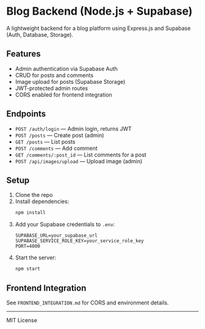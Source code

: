 # Blog Backend (Node.js + Supabase)

A lightweight backend for a blog platform using Express.js and Supabase (Auth, Database, Storage).

## Features
- Admin authentication via Supabase Auth
- CRUD for posts and comments
- Image upload for posts (Supabase Storage)
- JWT-protected admin routes
- CORS enabled for frontend integration

## Endpoints
- `POST /auth/login` — Admin login, returns JWT
- `POST /posts` — Create post (admin)
- `GET /posts` — List posts
- `POST /comments` — Add comment
- `GET /comments/:post_id` — List comments for a post
- `POST /api/images/upload` — Upload image (admin)

## Setup
1. Clone the repo
2. Install dependencies:
   ```bash
   npm install
   ```
3. Add your Supabase credentials to `.env`:
   ```env
   SUPABASE_URL=your_supabase_url
   SUPABASE_SERVICE_ROLE_KEY=your_service_role_key
   PORT=4000
   ```
4. Start the server:
   ```bash
   npm start
   ```

## Frontend Integration
See `FRONTEND_INTEGRATION.md` for CORS and environment details.

---
MIT License
